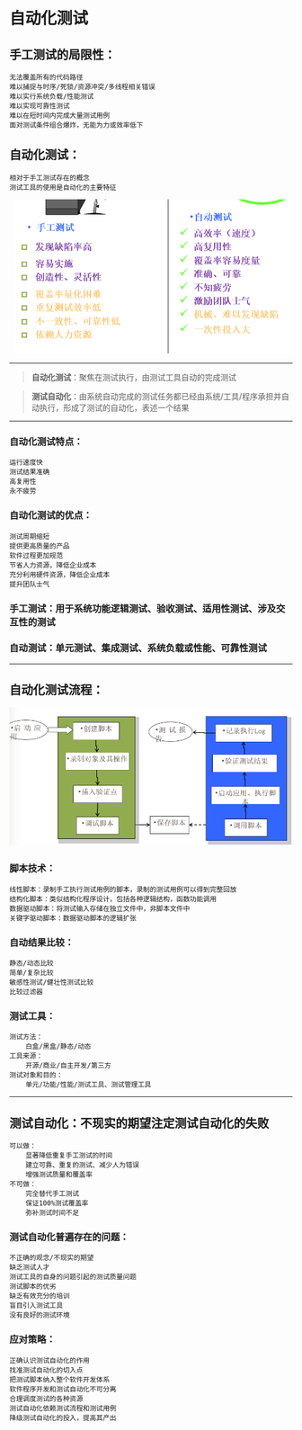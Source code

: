 # 自动化测试
## 手工测试的局限性：
	无法覆盖所有的代码路径
	难以捕捉与时序/死锁/资源冲突/多线程相关错误
	难以实行系统负载/性能测试
	难以实现可靠性测试
	难以在短时间内完成大量测试用例
	面对测试条件组合爆炸，无能为力或效率低下
	
## 自动化测试：
	相对于手工测试存在的概念
	测试工具的使用是自动化的主要特征
![自动与手动](自动化测试01.png)

***
>**自动化测试**：聚焦在测试执行，由测试工具自动的完成测试

>**测试自动化**：由系统自动完成的测试任务都已经由系统/工具/程序承担并自动执行，形成了测试的自动化，表述一个结果

***
### 自动化测试特点：
	运行速度快
	测试结果准确
	高复用性
	永不疲劳

### 自动化测试的优点：
	测试周期缩短
	提供更高质量的产品
	软件过程更加规范
	节省人力资源，降低企业成本
	充分利用硬件资源，降低企业成本
	提升团队士气

 


### 手工测试：用于系统功能逻辑测试、验收测试、适用性测试、涉及交互性的测试
### 自动测试：单元测试、集成测试、系统负载或性能、可靠性测试
***
## 自动化测试流程：
![自动化测试流程](自动化测试02.png)

### 脚本技术：
	线性脚本：录制手工执行测试用例的脚本，录制的测试用例可以得到完整回放
	结构化脚本：类似结构化程序设计，包括各种逻辑结构，函数功能调用
	数据驱动脚本：将测试输入存储在独立文件中，非脚本文件中
	关键字驱动脚本：数据驱动脚本的逻辑扩张

### 自动结果比较：
	静态/动态比较
	简单/复杂比较
	敏感性测试/健壮性测试比较
	比较过滤器

### 测试工具：
	测试方法：
		白盒/黑盒/静态/动态
	工具来源：
		开源/商业/自主开发/第三方
	测试对象和目的：
		单元/功能/性能/测试工具、测试管理工具

***

## 测试自动化：不现实的期望注定测试自动化的失败
	可以做：
		显著降低重复手工测试的时间
		建立可靠、重复的测试、减少人为错误
		增强测试质量和覆盖率
	不可做：
		完全替代手工测试
		保证100%测试覆盖率
		弥补测试时间不足

### 测试自动化普遍存在的问题：
	不正确的观念/不现实的期望
	缺乏测试人才
	测试工具的自身的问题引起的测试质量问题
	测试脚本的优劣
	缺乏有效充分的培训
	盲目引入测试工具
	没有良好的测试环境

### 应对策略：
	正确认识测试自动化的作用
	找准测试自动化的切入点
	把测试脚本纳入整个软件开发体系
	软件程序开发和测试自动化不可分离
	合理调度测试的各种资源
	测试自动化依赖测试流程和测试用例
	降级测试自动化的投入，提高其产出

